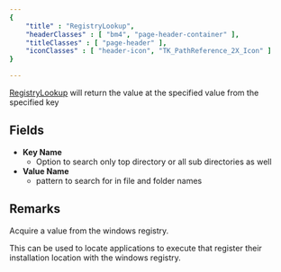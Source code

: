 ```yaml
---
{ 
	"title" : "RegistryLookup",
	"headerClasses" : [ "bm4", "page-header-container" ],
	"titleClasses" : [ "page-header" ],
	"iconClasses" : [ "header-icon", "TK_PathReference_2X_Icon" ]
}

---
```


[RegistryLookup](assetlink://GUID/67c19b2c06aa8614d99f5956929e3dab) will return the value at the specified value from the specified key

## Fields

* **Key Name**
  - Option to search only top directory or all sub directories as well
* **Value Name**
  - pattern to search for in file and folder names

## Remarks

Acquire a value from the windows registry.

This can be used to locate applications to execute that register their installation location with the windows registry.